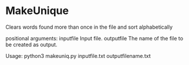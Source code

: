 # MakeUnique
Clears words found more than once in the file and sort alphabetically

positional arguments:
  inputfile   Input file.
  outputfile  The name of the file to be created as output.
  
Usage: python3 makeuniq.py inputfile.txt outputfilename.txt


